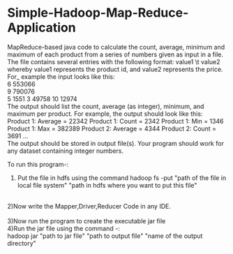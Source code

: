 # Simple-Hadoop-Map-Reduce-Application
MapReduce-based java code to calculate the count,
average, minimum and maximum of each product from a series of numbers given as
input in a file. The file contains several entries with the following format: value1 \t
value2 whereby value1 represents the product id, and value2 represents the price. For_
example the input looks like this:<br>
6 553066                                                                                  
9 790076                                                                        
5 1551 
3 49758
10 12974
</br>
The output should list the count, average (as integer), minimum, and maximum per
product. For example, the output should look like this:
<br>
Product 1: Average = 22342
Product 1: Count = 2342
Product 1: Min = 1346
Product 1: Max = 382389
Product 2: Average = 4344
Product 2: Count = 3691
...
</br>
The output should be stored in output file(s). Your program should work for any dataset
containing integer numbers.


To run this program-:
1) Put the file in hdfs using the command 
    hadoop fs -put "path of the file in local file system" "path in hdfs where you want to put this file"
<br>
2)Now write the Mapper,Driver,Reducer Code in any IDE.</br>
</br>
3)Now run the program to create the executable jar file</br>
4)Run the jar file using the command -:<br>
    hadoop jar "path to jar file" "path to output file" "name of the output directory"
</br>
